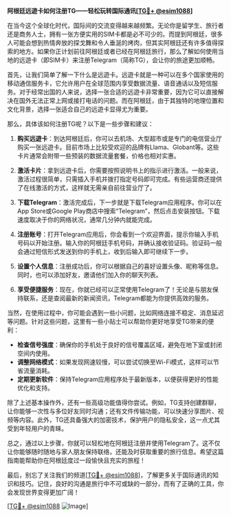 **阿根廷远遊卡如何注册TG——轻松玩转国际通讯[[TG💪+ @esim1088](https://t.me/s/esim1088)]**

在当今这个全球化时代，国际间的交流变得越来越频繁。无论你是留学生、旅行者还是商务人士，拥有一张方便实用的SIM卡都是必不可少的。而提到阿根廷，很多人可能会想到热情奔放的探戈舞和令人垂涎的烤肉，但其实阿根廷还有许多值得探索的地方。如果你正计划前往阿根廷或者已经在阿根廷旅行，那么了解如何使用当地的远遊卡（即SIM卡）来注册Telegram（简称TG），会让你的旅途更加顺畅。

首先，让我们简单了解一下什么是远遊卡。远遊卡就是一种可以在多个国家使用的移动通信服务卡，它允许用户在全球范围内享受数据流量、语音通话以及短信服务。对于经常出国的人来说，选择一张合适的远遊卡非常重要，因为它可以直接解决在国外无法正常上网或接打电话的问题。而在阿根廷，由于其独特的地理位置和文化背景，选择一张适合自己的远遊卡显得尤为重要。

那么，具体该如何注册TG呢？以下是一些步骤和建议：

1. **购买远遊卡**：到达阿根廷后，你可以去机场、大型超市或是专门的电信营业厅购买一张远遊卡。目前市场上比较受欢迎的品牌有Llama、Globant等。这些卡片通常会附带一些预装的数据流量套餐，价格也相对实惠。

2. **激活卡片**：拿到远遊卡后，你需要按照说明书上的指示进行激活。一般来说，激活过程很简单，只需插入手机并拨打指定号码即可完成。有些运营商还提供了在线激活的方式，这样就无需亲自前往营业厅了。

3. **下载Telegram**：激活完成后，下一步就是下载Telegram应用程序。你可以在App Store或Google Play商店中搜索“Telegram”，然后点击安装按钮。下载速度取决于你的网络状况，通常几分钟内就能完成。

4. **注册账号**：打开Telegram应用后，你会看到一个欢迎界面，提示你输入手机号码以开始注册。输入你的阿根廷手机号码，并确认接收验证码。验证码一般会通过短信形式发送到你的手机上，收到后输入即可继续下一步。

5. **设置个人信息**：注册成功后，你可以根据自己的喜好设置头像、昵称等信息。同时，也可以添加好友，邀请他们加入你的聊天列表。

6. **享受便捷服务**：现在，你就已经可以正常使用Telegram了！无论是与朋友保持联系，还是查阅最新的新闻资讯，Telegram都能为你提供高效的服务。

当然，在使用过程中，你可能会遇到一些小问题，比如网络连接不稳定、消息延迟等问题。针对这些问题，这里有一些小贴士可以帮助你更好地享受TG带来的便利：

- **检查信号强度**：确保你的手机处于良好的信号覆盖区域，避免在地下室或封闭空间内使用。
- **调整网络模式**：如果发现网速较慢，可以尝试切换至Wi-Fi模式，这样可以节省流量消耗。
- **定期更新软件**：保持Telegram应用程序处于最新版本，以便获得更好的性能优化和支持。

除了上述基本操作外，还有一些高级功能值得你尝试。例如，TG支持创建群聊，让你能够一次性与多位好友同时沟通；还有文件传输功能，可以快速分享图片、视频等内容。此外，TG还具备强大的加密技术，保护用户的隐私安全，这一点尤其受到年轻用户的青睐。

总之，通过以上步骤，你就可以轻松地在阿根廷注册并使用Telegram了。这不仅让你能够随时随地与家人朋友保持联络，还能及时获取重要的旅行信息。希望这篇指南能帮助你在阿根廷度过一段愉快且充实的旅程！

最后，别忘了关注我们的频道[[TG💪+ @esim1088](https://t.me/s/esim1088)]，了解更多关于国际通讯的知识和技巧。记住，良好的沟通是旅行中不可或缺的一部分，而有了正确的工具，你会发现世界变得更加广阔！

[[TG💪+ @esim1088](https://t.me/s/esim1088) ![Image](https://i.postimg.cc/4NQfJmqS/Snipaste-2025-05-13-00-14-12.png)]